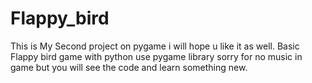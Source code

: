 # Flappy_bird
This is My Second project on pygame i will hope u like it as well.
Basic Flappy bird game with python use pygame library sorry for no music in game but  you will see the code and learn something new.
